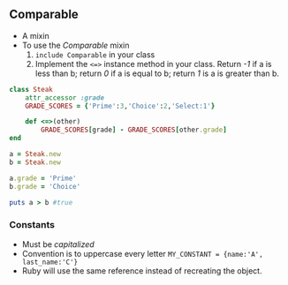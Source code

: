 ## Comparable
- A mixin
- To use the *Comparable* mixin 
	1. `include Comparable` in your class
	2. Implement the `<=>` instance method in your class. Return *-1* if a is less than b; return *0* if a is equal to b; return *1* is a is greater than b.
```ruby
class Steak
	attr_accessor :grade
	GRADE_SCORES = {'Prime':3,'Choice':2,'Select:1'}

	def <=>(other)
		GRADE_SCORES[grade] - GRADE_SCORES[other.grade]
end

a = Steak.new
b = Steak.new

a.grade = 'Prime'
b.grade = 'Choice'

puts a > b #true
```

### Constants
- Must be *capitalized*
- Convention is to uppercase every letter `MY_CONSTANT = {name:'A', last_name:'C'}`
- Ruby will use the same reference instead of recreating the object.


